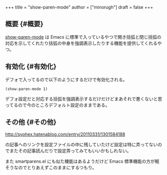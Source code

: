 +++
title = "show-paren-mode"
author = ["minorugh"]
draft = false
+++

## 概要 {#概要}

[show-paren-mode](https://www.emacswiki.org/emacs/ShowParenMode) は Emacs に標準で入っているやつで開き括弧と閉じ括弧の対応を示してくれたり括弧の中身を強調表示したりする機能を提供してくれるやつ。


## 有効化 {#有効化}

デフォで入ってるので以下のようにするだけで有効化される。

```emacs-lisp
(show-paren-mode 1)
```

デフォ設定だと対応する括弧を強調表示するだけだけどまあそれで悪くないと思ってるので今のところデフォルト設定のままである。


## その他 {#その他}

<http://syohex.hatenablog.com/entry/20110331/1301584188>

の記事へのリンクを設定ファイルの中に残していたけど設定は特に弄ってないのでまたその記事読んだりで設定弄ってみてもいいかもしれない。

また smartparens.el にも似た機能はあるようだけど
Emacs 標準機能の方が軽そうなのでとりあえずこのままにするつもり。
